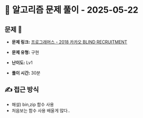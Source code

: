 # 📝 알고리즘 문제 풀이 - 2025-05-22

## 문제 📖

- **문제 링크:** [프로그래머스 - 2018 카카오 BLIND RECRUITMENT](https://school.programmers.co.kr/learn/courses/30/lessons/17681)

- **문제 유형:** 구현

- **난이도:** Lv1

- **풀이 시간:** 30분

## ✍ 접근 방식

- 해설) bin,zip 함수 사용
- 처음보는 함수 사용 배울게 많다..
